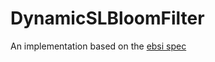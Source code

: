 # DynamicSLBloomFilter

An implementation based on the [ebsi spec](https://api-conformance.ebsi.eu/docs/specs/credential-status-framework/credential-status-vcs#dynamic-status-list)
